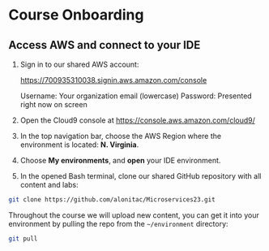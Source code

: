 # Course Onboarding

## Access AWS and connect to your IDE

1. Sign in to our shared AWS account:

    https://700935310038.signin.aws.amazon.com/console
    
    Username: Your organization email (lowercase)
    Password: Presented right now on screen

2. Open the Cloud9 console at https://console.aws.amazon.com/cloud9/
3. In the top navigation bar, choose the AWS Region where the environment is located: **N. Virginia**.
5. Choose **My environments**, and **open** your IDE environment. 
6. In the opened Bash terminal, clone our shared GitHub repository with all content and labs:

```bash 
git clone https://github.com/alonitac/Microservices23.git
```

Throughout the course we will upload new content, you can get it into your environment by pulling the repo from the `~/environment` directory:

```bash
git pull
```